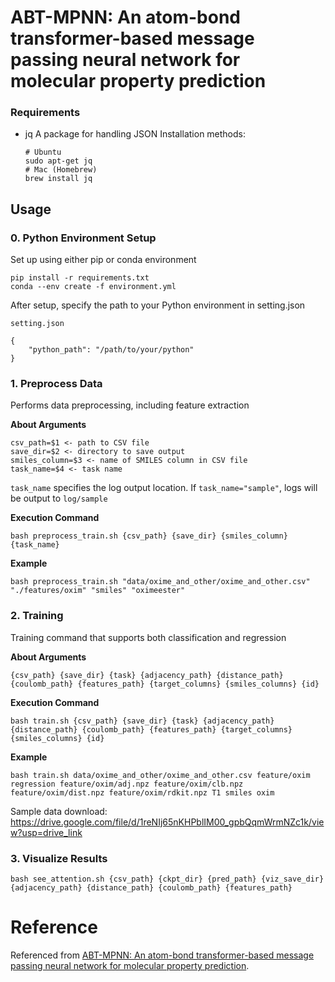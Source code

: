 # ABT-MPNN: An atom-bond transformer-based message passing neural network for molecular property prediction

### Requirements

- jq
  A package for handling JSON
  Installation methods:

  ```
  # Ubuntu
  sudo apt-get jq
  # Mac (Homebrew)
  brew install jq
  ```

## Usage

### 0. Python Environment Setup

Set up using either pip or conda environment

```
pip install -r requirements.txt
conda --env create -f environment.yml
```

After setup, specify the path to your Python environment in setting.json

`setting.json`

```
{
    "python_path": "/path/to/your/python"
}
```

### 1. Preprocess Data

Performs data preprocessing, including feature extraction

**About Arguments**

```
csv_path=$1 <- path to CSV file
save_dir=$2 <- directory to save output
smiles_column=$3 <- name of SMILES column in CSV file
task_name=$4 <- task name
```

`task_name` specifies the log output location. If `task_name="sample"`, logs will be output to `log/sample`

**Execution Command**

```
bash preprocess_train.sh {csv_path} {save_dir} {smiles_column} {task_name}
```

**Example**

```
bash preprocess_train.sh "data/oxime_and_other/oxime_and_other.csv" "./features/oxim" "smiles" "oximeester"
```

### 2. Training

Training command that supports both classification and regression

**About Arguments**

```
{csv_path} {save_dir} {task} {adjacency_path} {distance_path} {coulomb_path} {features_path} {target_columns} {smiles_columns} {id}
```

**Execution Command**

```
bash train.sh {csv_path} {save_dir} {task} {adjacency_path} {distance_path} {coulomb_path} {features_path} {target_columns} {smiles_columns} {id}
```

**Example**

```
bash train.sh data/oxime_and_other/oxime_and_other.csv feature/oxim regression feature/oxim/adj.npz feature/oxim/clb.npz feature/oxim/dist.npz feature/oxim/rdkit.npz T1 smiles oxim
```

Sample data download: https://drive.google.com/file/d/1reNIj65nKHPblIM00_gpbQqmWrmNZc1k/view?usp=drive_link

### 3. Visualize Results

```
bash see_attention.sh {csv_path} {ckpt_dir} {pred_path} {viz_save_dir} {adjacency_path} {distance_path} {coulomb_path} {features_path}
```

# Reference

Referenced from [ABT-MPNN: An atom-bond transformer-based message passing neural network for molecular property prediction](https://doi.org/10.1186/s13321-023-00698-9).

